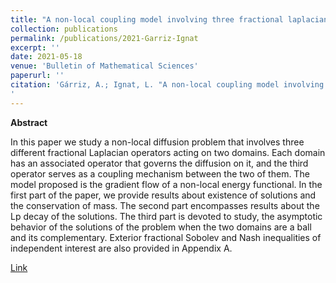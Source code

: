 ```yaml
---
title: "A non-local coupling model involving three fractional laplacians - A. Gárriz & L. Ignat (2021)"
collection: publications
permalink: /publications/2021-Garriz-Ignat
excerpt: ''
date: 2021-05-18
venue: 'Bulletin of Mathematical Sciences'
paperurl: ''
citation: 'Gárriz, A.; Ignat, L. "A non-local coupling model involving three fractional laplacians". <i>Bulletin of Mathematical Sciences</i> Vol. 11, No. 02, 2150007 (2021)
'
---
```

**Abstract**

In this paper we study a non-local diffusion problem that involves three different fractional Laplacian operators acting on two domains. Each domain has an associated operator that governs the diffusion on it, and the third operator serves as a coupling mechanism between the two of them. The model proposed is the gradient flow of a non-local energy functional. In the first part of the paper, we provide results about existence of solutions and the conservation of mass. The second part encompasses results about the Lp decay of the solutions. The third part is devoted to study, the asymptotic behavior of the solutions of the problem when the two domains are a ball and its complementary. Exterior fractional Sobolev and Nash inequalities of independent interest are also provided in Appendix A.

[Link](https://www.worldscientific.com/doi/abs/10.1142/S1664360721500077)

